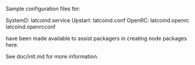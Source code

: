 Sample configuration files for:

SystemD: latcoind.service
Upstart: latcoind.conf
OpenRC:  latcoind.openrc
         latcoind.openrcconf

have been made available to assist packagers in creating node packages here.

See doc/init.md for more information.
